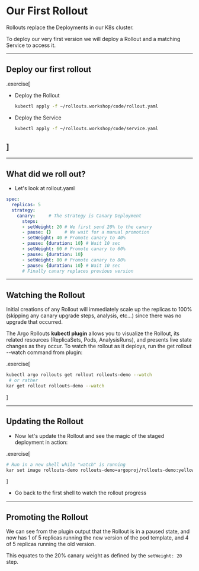 # Our First Rollout

Rollouts replace the Deployments in our K8s cluster.

To deploy our very first version we will deploy a Rollout and a matching Service to access it.




---
## Deploy our first rollout
.exercise[
- Deploy the Rollout
  ```bash
  kubectl apply -f ~/rollouts.workshop/code/rollout.yaml
  ```
- Deploy the Service
  ```bash
  kubectl apply -f ~/rollouts.workshop/code/service.yaml
  ```
]
--



---
## What did we roll out?

 - Let's look at rollout.yaml

```yaml
spec:
  replicas: 5
  strategy:
    canary:     # The strategy is Canary Deployment
      steps:
      - setWeight: 20 # We first send 20% to the canary
      - pause: {}     # We wait for a manual promotion
      - setWeight: 40 # Promote canary to 40%
      - pause: {duration: 10} # Wait 10 sec
      - setWeight: 60 # Promote canary to 60%
      - pause: {duration: 10}
      - setWeight: 80 # Promote canary to 80%
      - pause: {duration: 10} # Wait 10 sec
      # Finally canary replaces previous version
```

---

## Watching the Rollout

Initial creations of any Rollout will immediately scale up the replicas to 100% (skipping any canary upgrade steps, analysis, etc...) since there was no upgrade that occurred.

The Argo Rollouts **kubectl plugin** allows you to visualize the Rollout, its related resources (ReplicaSets, Pods, AnalysisRuns), and presents live state changes as they occur. To watch the rollout as it deploys, run the get rollout --watch command from plugin:

.exercise[
```bash
kubectl argo rollouts get rollout rollouts-demo --watch
 # or rather
kar get rollout rollouts-demo --watch
```
]

---

## Updating the Rollout

- Now let's update the Rollout and see the magic of the staged deployment in action:

.exercise[
  ```bash
  # Run in a new shell while "watch" is running
  kar set image rollouts-demo rollouts-demo=argoproj/rollouts-demo:yellow
  ```
]

- Go back to the first shell to watch the rollout progress

---
## Promoting the Rollout

We can see from the plugin output that the Rollout is in a paused state, and now has 1 of 5 replicas running the new version of the pod template, and 4 of 5 replicas running the old version. 

This equates to the 20% canary weight as defined by the `setWeight: 20` step.

